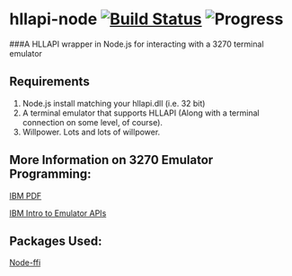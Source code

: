 hllapi-node  [![Build Status](https://travis-ci.org/Chris-Cullins/hllapi-node.svg?branch=master)](https://travis-ci.org/Chris-Cullins/hllapi-node)  ![Progress](http://progressed.io/bar/39)
===========


###A HLLAPI wrapper in Node.js for interacting with a 3270 terminal emulator


Requirements
------------
1. Node.js install matching your hllapi.dll (i.e. 32 bit)
2. A terminal emulator that supports HLLAPI (Along with a terminal connection on some level, of course). 
3. Willpower. Lots and lots of willpower.

More Information on 3270 Emulator Programming:
----------------------------------------------
[IBM PDF](http://publib.boulder.ibm.com/infocenter/pcomhelp/v5r9/topic/com.ibm.pcomm.doc/books/pdf/emulator_programmingV58.pdf)

[IBM Intro to Emulator APIs](http://publib.boulder.ibm.com/infocenter/pcomhelp/v5r9/index.jsp?topic=/com.ibm.pcomm.doc/books/html/emulator_programming06.htm)


Packages Used:
--------------

[Node-ffi](https://github.com/rbranson/node-ffi)


